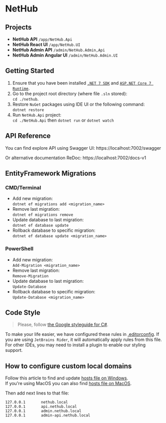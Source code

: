 # NetHub

## Projects

- **NetHub API** `/app/NetHub.Api`
- **NetHub React UI** `/app/NetHub.UI`
- **NetHub Admin API** `/admin/NetHub.Admin,Api`
- **NetHub Admin Angular UI** `/admin/NetHub.Admin.UI`

## Getting Started

1. Ensure that you have been installed [`.NET 7 SDK`] and [`ASP.NET Core 7 Runtime`].
2. Go to the project root directory (where file `.sln` stored): \
   `cd ./nethub`.
3. Restore `NuGet` packages using IDE UI or the following command: \
   `dotnet restore`
4. Run `NetHub.Api` project: \
   `cd ./NetHub.Api` then
   `dotnet run` or `dotnet watch`


## API Reference

You can find explore API using Swagger UI: https://localhost:7002/swagger

Or alternative documentation ReDoc: https://localhost:7002/docs-v1


## EntityFramework Migrations

### CMD/Terminal

- Add new migration: \
   `dotnet ef migrations add <migration_name>`
- Remove last migration: \
   `dotnet ef migrations remove`
- Update database to last migration: \
   `dotnet ef database update`
- Rollback database to specific migration: \
   `dotnet ef database update <migration_name>`

### PowerShell

- Add new migration: \
  `Add-Migration <migration_name>`
- Remove last migration: \
  `Remove-Migration`
- Update database to last migration: \
  `Update-Database`
- Rollback database to specific migration: \
  `Update-Database <migration_name>`

## Code Style

> Please, follow [the Google styleguide for C#].

To make your life easier, we have configured these rules in [.editorconfig].
If you are using `JetBrains Rider`, it will automatically apply rules from this file.
For other IDEs, you may need to install a plugin to enable our styling support.

## How to configure custom local domains

Follow this article to find and update [hosts file on Windows]. \
If you're using MacOS you can also find [hosts file on MacOS].

Then add next lines to that file:
```
127.0.0.1       nethub.local
127.0.0.1       api.nethub.local
127.0.0.1       admin.nethub.local
127.0.0.1       admin-api.nethub.local
```

[`.NET 7 SDK`]: https://dotnet.microsoft.com/en-us/download/dotnet/7.0
[`ASP.NET Core 7 Runtime`]: https://dotnet.microsoft.com/en-us/download/dotnet/7.0
[the Google styleguide for C#]: https://google.github.io/styleguide/csharp-style.html
[.editorconfig]: https://github.com/NeerSpace/nethub-backend/blob/development/.editorconfig
[hosts file on Windows]: https://www.howtogeek.com/27350/beginner-geek-how-to-edit-your-hosts-file/
[hosts file on MacOS]: https://www.nexcess.net/help/how-to-find-the-hosts-file-on-my-mac/
